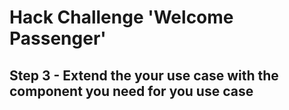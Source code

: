 # Hack Challenge 'Welcome Passenger'
## Step 3 - Extend the your use case with the component you need for you use case

